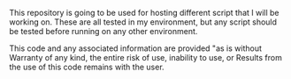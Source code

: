 This repository is going to be used for hosting different script that I will be working on. These are all tested in my environment, but any script should be tested before running on any other environment.

This code and any associated information are provided "as is without Warranty of any kind, the entire risk of use, inability to use, or  Results from the use of this code remains with the user.
